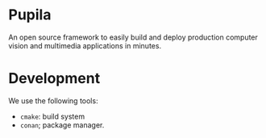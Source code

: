 # Pupila

An open source framework to easily build and deploy production computer vision and multimedia applications in minutes.


# Development

We use the following tools:
* `cmake`: build system
* `conan`; package manager.
